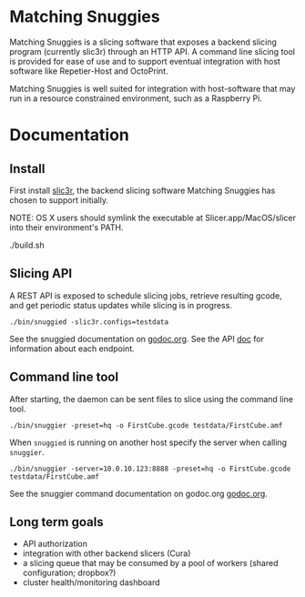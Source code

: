 Matching Snuggies
=================

Matching Snuggies is a slicing software that exposes a backend slicing program
(currently slic3r) through an HTTP API.  A command line slicing tool is
provided for ease of use and to support eventual integration with host software
like Repetier-Host and OctoPrint.

Matching Snuggies is well suited for integration with host-software that may
run in a resource constrained environment, such as a Raspberry Pi.

Documentation
=============

Install
-------

First install [slic3r](http://slic3r.org/download), the backend slicing
software Matching Snuggies has chosen to support initially.

NOTE: OS X users should symlink the executable at Slicer.app/MacOS/slicer into
their environment's PATH.

./build.sh

Slicing API
-----------

A REST API is exposed to schedule slicing jobs, retrieve resulting gcode, and
get periodic status updates while slicing is in progress.

```
./bin/snuggied -slic3r.configs=testdata
```

See the snuggied documentation on
[godoc.org](http://godoc.org/github.com/gophergala/matching-snuggies/cmd/snuggied).
See the API [doc](API.md) for information about each endpoint.

Command line tool
-----------------

After starting, the daemon can be sent files to slice using the command line
tool.

```
./bin/snuggier -preset=hq -o FirstCube.gcode testdata/FirstCube.amf
```

When `snuggied` is running on another host specify the server when calling `snuggier`.

```
./bin/snuggier -server=10.0.10.123:8888 -preset=hq -o FirstCube.gcode testdata/FirstCube.amf
```

See the snuggier command documentation on godoc.org
[godoc.org](http://godoc.org/github.com/gophergala/matching-snuggies/cmd/snuggier).

Long term goals
---------------

- API authorization
- integration with other backend slicers (Cura)
- a slicing queue that may be consumed by a pool of workers (shared
  configuration; dropbox?)
- cluster health/monitoring dashboard
